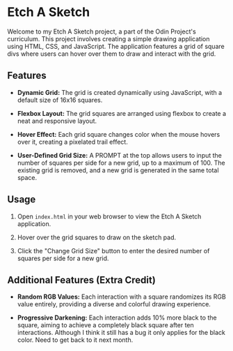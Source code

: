 

# Etch A Sketch

Welcome to my Etch A Sketch project, a part of the Odin Project's curriculum. This project involves creating a simple drawing application using HTML, CSS, and JavaScript. The application features a grid of square divs where users can hover over them to draw and interact with the grid.

## Features

- **Dynamic Grid:** The grid is created dynamically using JavaScript, with a default size of 16x16 squares.
  
- **Flexbox Layout:** The grid squares are arranged using flexbox to create a neat and responsive layout.

- **Hover Effect:** Each grid square changes color when the mouse hovers over it, creating a pixelated trail effect.

- **User-Defined Grid Size:** A PROMPT at the top allows users to input the number of squares per side for a new grid, up to a maximum of 100. The existing grid is removed, and a new grid is generated in the same total space.

## Usage

1. Open `index.html` in your web browser to view the Etch A Sketch application.

2. Hover over the grid squares to draw on the sketch pad.

3. Click the "Change Grid Size" button to enter the desired number of squares per side for a new grid.

## Additional Features (Extra Credit)

- **Random RGB Values:** Each interaction with a square randomizes its RGB value entirely, providing a diverse and colorful drawing experience.

- **Progressive Darkening:** Each interaction adds 10% more black to the square, aiming to achieve a completely black square after ten interactions. Although I think it still has a bug it only applies for the black color. Need to get back to it next month.


